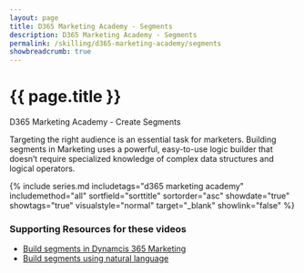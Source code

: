 ```yaml
---
layout: page
title: D365 Marketing Academy - Segments
description: D365 Marketing Academy - Segments
permalink: /skilling/d365-marketing-academy/segments
showbreadcrumb: true
---
```


# {{ page.title }}

D365 Marketing Academy - Create Segments

Targeting the right audience is an essential task for marketers. Building segments in Marketing uses a powerful, easy-to-use logic builder that doesn’t require specialized knowledge of complex data structures and logical operators.

 {% include series.md 
    includetags="d365 marketing academy" includemethod="all" 
    sortfield="sorttitle" sortorder="asc" showdate="true" showtags="true" 
    visualstyle="normal" target="_blank" showlink="false"
%}

### Supporting Resources for these videos

* <a href="https://learn.microsoft.com/en-us/dynamics365/marketing/real-time-marketing-build-segments" target="_blank">Build segments in Dynamcis 365 Marketing
* <a href="https://learn.microsoft.com/en-us/dynamics365/marketing/real-time-marketing-natural-language-segments" target="_blank">Build segments using natural language

